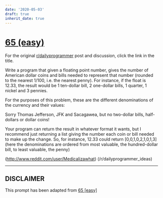 ```yaml
---
date: '2020-05-03'
draft: true
inherit_date: true
---
```


# [65 (easy)](https://www.reddit.com/r/dailyprogrammer/comments/v3a89/6152012_challenge_65_easy/)

For the original [r/dailyprogrammer](https://www.reddit.com/r/dailyprogrammer/) post and discussion, click the link in the title.

Write a program that given a floating point number, gives the number of American dollar coins and bills needed to represent that number (rounded to the nearest 1/100, i.e. the nearest penny). For instance, if the float is 12.33, the result would be 1 ten-dollar bill, 2 one-dollar bills, 1 quarter, 1 nickel and 3 pennies.

For the purposes of this problem, these are the different denominations of the currency and their values:

Sorry Thomas Jefferson, JFK and Sacagawea, but no two-dollar bills, half-dollars or dollar coins!

Your program can return the result in whatever format it wants, but I recommend just returning a list giving the number each coin or bill needed to make up the change. So, for instance, 12.33 could return [0,0,1,0,2,1,0,1,3] (here the denominations are ordered from most valuable, the hundred-dollar bill, to least valuable, the penny)

(http://www.reddit.com/user/Medicalizawhat)
(/r/dailyprogrammer_ideas)

----
## **DISCLAIMER**
This prompt has been adapted from [65 [easy]](https://www.reddit.com/r/dailyprogrammer/comments/v3a89/6152012_challenge_65_easy/
)
